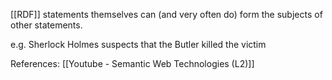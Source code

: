 [[RDF]] statements themselves can (and very often do) form the subjects of other statements.

e.g. Sherlock Holmes suspects that the Butler killed the victim

References:
[[Youtube - Semantic Web Technologies (L2)]]